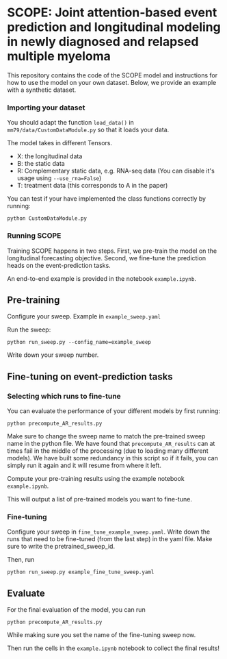 # SCOPE: Joint attention-based event prediction and longitudinal modeling in newly diagnosed and relapsed multiple myeloma

This repository contains the code of the SCOPE model and instructions for how to use the model on your own dataset. Below, we provide an example with a synthetic dataset.

### Importing your dataset

You should adapt the function `load_data()` in `mm79/data/CustomDataModule.py` so that it loads your data.

The model takes in different Tensors.

- X: the longitudinal data
- B: the static data
- R: Complementary static data, e.g. RNA-seq data (You can disable it's usage using `--use_rna=False`)
- T: treatment data (this corresponds to A in the paper)

You can test if your have implemented the class functions correctly by running:

`python CustomDataModule.py`

### Running SCOPE

Training SCOPE happens in two steps. First, we pre-train the model on the longitudinal forecasting objective. Second, we fine-tune the prediction heads on the event-prediction tasks.

An end-to-end example is provided in the notebook `example.ipynb`.

## Pre-training

Configure your sweep. Example in `example_sweep.yaml`

Run the sweep:

`python run_sweep.py --config_name=example_sweep`

Write down your sweep number.

## Fine-tuning on event-prediction tasks

### Selecting which runs to fine-tune

You can evaluate the performance of your different models by first running:

`python precompute_AR_results.py`

Make sure to change the sweep name to match the pre-trained sweep name in the python file. We have found that `precompute_AR_results` can at times fail in the middle of the processing (due to loading many different models). We have built some redundancy in this script so if it fails, you can simply run it again and it will resume from where it left.

Compute your pre-training results using the example notebook `example.ipynb`. 

This will output a list of pre-trained models you want to fine-tune.

### Fine-tuning

Configure your sweep in `fine_tune_example_sweep.yaml`. Write down the runs that need to be fine-tuned (from the last step) in the yaml file. Make sure to write the pretrained_sweep_id.

Then, run

`python run_sweep.py example_fine_tune_sweep.yaml`

## Evaluate

For the final evaluation of the model, you can run 

`python precompute_AR_results.py` 

While making sure you set the name of the fine-tuning sweep now.

Then run the cells in the `example.ipynb` notebook to collect the final results!

